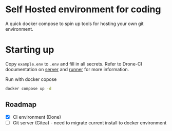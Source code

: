 # Self Hosted environment for coding
A quick docker compose to spin up tools for hosting your own git environment.

# Starting up

Copy `example.env` to `.env` and fill in all secrets.
Refer to Drone-CI documentation on
[server](https://docs.drone.io/server/overview/) and 
[runner](https://docs.drone.io/runner/overview) for more information.

Run with docker copose
```sh
docker compose up -d
```

## Roadmap
- [X] CI environment (Done)
- [ ] Git server (Gitea) - need to migrate current install to docker environment
